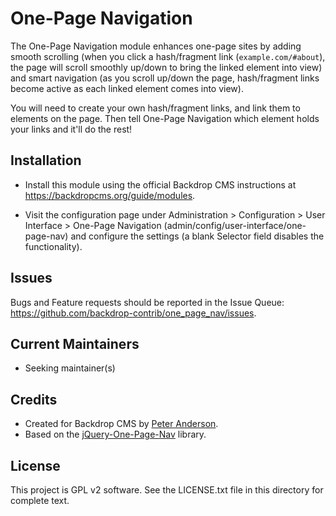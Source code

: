 One-Page Navigation
===================

The One-Page Navigation module enhances one-page sites by adding smooth
scrolling (when you click a hash/fragment link (`example.com/#about`), the page
will scroll smoothly up/down to bring the linked element into view) and smart
navigation (as you scroll up/down the page, hash/fragment links become active as
each linked element comes into view).

You will need to create your own hash/fragment links, and link them to elements
on the page. Then tell One-Page Navigation which element holds your links and
it'll do the rest!

Installation
------------

- Install this module using the official Backdrop CMS instructions at
  https://backdropcms.org/guide/modules.

- Visit the configuration page under Administration > Configuration > User
  Interface > One-Page Navigation (admin/config/user-interface/one-page-nav) and
  configure the settings (a blank Selector field disables the functionality).

Issues
------

Bugs and Feature requests should be reported in the Issue Queue:
https://github.com/backdrop-contrib/one_page_nav/issues.

Current Maintainers
-------------------

- Seeking maintainer(s)

Credits
-------

- Created for Backdrop CMS by [Peter Anderson](https://github.com/BWPanda).
- Based on the [jQuery-One-Page-Nav](https://davist11.github.io/jQuery-One-Page-Nav/) library.

License
-------

This project is GPL v2 software.
See the LICENSE.txt file in this directory for complete text.
